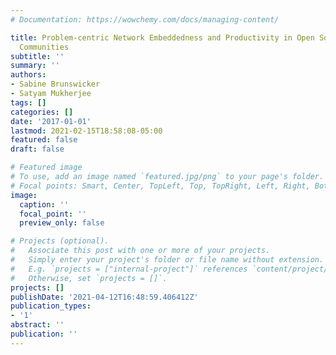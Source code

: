 ```yaml
---
# Documentation: https://wowchemy.com/docs/managing-content/

title: Problem-centric Network Embeddedness and Productivity in Open Source Software
  Communities
subtitle: ''
summary: ''
authors:
- Sabine Brunswicker
- Satyam Mukherjee
tags: []
categories: []
date: '2017-01-01'
lastmod: 2021-02-15T18:58:08-05:00
featured: false
draft: false

# Featured image
# To use, add an image named `featured.jpg/png` to your page's folder.
# Focal points: Smart, Center, TopLeft, Top, TopRight, Left, Right, BottomLeft, Bottom, BottomRight.
image:
  caption: ''
  focal_point: ''
  preview_only: false

# Projects (optional).
#   Associate this post with one or more of your projects.
#   Simply enter your project's folder or file name without extension.
#   E.g. `projects = ["internal-project"]` references `content/project/deep-learning/index.md`.
#   Otherwise, set `projects = []`.
projects: []
publishDate: '2021-04-12T16:48:59.406412Z'
publication_types:
- '1'
abstract: ''
publication: ''
---
```

